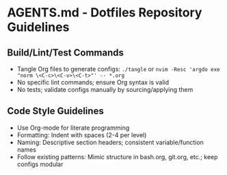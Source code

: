 # AGENTS.md - Dotfiles Repository Guidelines

## Build/Lint/Test Commands
- Tangle Org files to generate configs: `./tangle` or `nvim -Resc 'argdo exe "norm \<C-c>\<C-v>\<C-t>"' -- *.org`
- No specific lint commands; ensure Org syntax is valid
- No tests; validate configs manually by sourcing/applying them

## Code Style Guidelines
- Use Org-mode for literate programming
- Formatting: Indent with spaces (2-4 per level)
- Naming: Descriptive section headers; consistent variable/function names
- Follow existing patterns: Mimic structure in bash.org, git.org, etc.; keep configs modular
